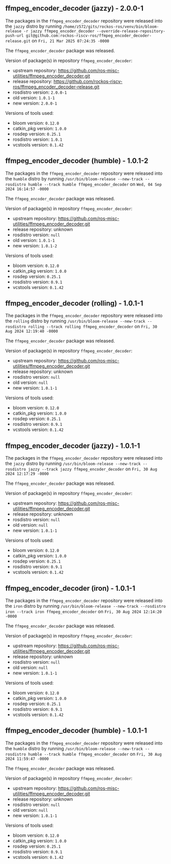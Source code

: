 ## ffmpeg_encoder_decoder (jazzy) - 2.0.0-1

The packages in the `ffmpeg_encoder_decoder` repository were released into the `jazzy` distro by running `/home/z572/gits/rockos-ros/venv/bin/bloom-release -r jazzy ffmpeg_encoder_decoder --override-release-repository-push-url git@github.com:rockos-riscv-ros/ffmpeg_encoder_decoder-release.git` on `Fri, 21 Mar 2025 07:24:35 -0000`

The `ffmpeg_encoder_decoder` package was released.

Version of package(s) in repository `ffmpeg_encoder_decoder`:

- upstream repository: https://github.com/ros-misc-utilities/ffmpeg_encoder_decoder.git
- release repository: https://github.com/rockos-riscv-ros/ffmpeg_encoder_decoder-release.git
- rosdistro version: `2.0.0-1`
- old version: `1.0.1-1`
- new version: `2.0.0-1`

Versions of tools used:

- bloom version: `0.12.0`
- catkin_pkg version: `1.0.0`
- rosdep version: `0.25.1`
- rosdistro version: `1.0.1`
- vcstools version: `0.1.42`


## ffmpeg_encoder_decoder (humble) - 1.0.1-2

The packages in the `ffmpeg_encoder_decoder` repository were released into the `humble` distro by running `/usr/bin/bloom-release --new-track --rosdistro humble --track humble ffmpeg_encoder_decoder` on `Wed, 04 Sep 2024 16:14:57 -0000`

The `ffmpeg_encoder_decoder` package was released.

Version of package(s) in repository `ffmpeg_encoder_decoder`:

- upstream repository: https://github.com/ros-misc-utilities/ffmpeg_encoder_decoder.git
- release repository: unknown
- rosdistro version: `null`
- old version: `1.0.1-1`
- new version: `1.0.1-2`

Versions of tools used:

- bloom version: `0.12.0`
- catkin_pkg version: `1.0.0`
- rosdep version: `0.25.1`
- rosdistro version: `0.9.1`
- vcstools version: `0.1.42`


## ffmpeg_encoder_decoder (rolling) - 1.0.1-1

The packages in the `ffmpeg_encoder_decoder` repository were released into the `rolling` distro by running `/usr/bin/bloom-release --new-track --rosdistro rolling --track rolling ffmpeg_encoder_decoder` on `Fri, 30 Aug 2024 12:19:40 -0000`

The `ffmpeg_encoder_decoder` package was released.

Version of package(s) in repository `ffmpeg_encoder_decoder`:

- upstream repository: https://github.com/ros-misc-utilities/ffmpeg_encoder_decoder.git
- release repository: unknown
- rosdistro version: `null`
- old version: `null`
- new version: `1.0.1-1`

Versions of tools used:

- bloom version: `0.12.0`
- catkin_pkg version: `1.0.0`
- rosdep version: `0.25.1`
- rosdistro version: `0.9.1`
- vcstools version: `0.1.42`


## ffmpeg_encoder_decoder (jazzy) - 1.0.1-1

The packages in the `ffmpeg_encoder_decoder` repository were released into the `jazzy` distro by running `/usr/bin/bloom-release --new-track --rosdistro jazzy --track jazzy ffmpeg_encoder_decoder` on `Fri, 30 Aug 2024 12:17:29 -0000`

The `ffmpeg_encoder_decoder` package was released.

Version of package(s) in repository `ffmpeg_encoder_decoder`:

- upstream repository: https://github.com/ros-misc-utilities/ffmpeg_encoder_decoder.git
- release repository: unknown
- rosdistro version: `null`
- old version: `null`
- new version: `1.0.1-1`

Versions of tools used:

- bloom version: `0.12.0`
- catkin_pkg version: `1.0.0`
- rosdep version: `0.25.1`
- rosdistro version: `0.9.1`
- vcstools version: `0.1.42`


## ffmpeg_encoder_decoder (iron) - 1.0.1-1

The packages in the `ffmpeg_encoder_decoder` repository were released into the `iron` distro by running `/usr/bin/bloom-release --new-track --rosdistro iron --track iron ffmpeg_encoder_decoder` on `Fri, 30 Aug 2024 12:14:20 -0000`

The `ffmpeg_encoder_decoder` package was released.

Version of package(s) in repository `ffmpeg_encoder_decoder`:

- upstream repository: https://github.com/ros-misc-utilities/ffmpeg_encoder_decoder.git
- release repository: unknown
- rosdistro version: `null`
- old version: `null`
- new version: `1.0.1-1`

Versions of tools used:

- bloom version: `0.12.0`
- catkin_pkg version: `1.0.0`
- rosdep version: `0.25.1`
- rosdistro version: `0.9.1`
- vcstools version: `0.1.42`


## ffmpeg_encoder_decoder (humble) - 1.0.1-1

The packages in the `ffmpeg_encoder_decoder` repository were released into the `humble` distro by running `/usr/bin/bloom-release --new-track --rosdistro humble --track humble ffmpeg_encoder_decoder` on `Fri, 30 Aug 2024 11:59:47 -0000`

The `ffmpeg_encoder_decoder` package was released.

Version of package(s) in repository `ffmpeg_encoder_decoder`:

- upstream repository: https://github.com/ros-misc-utilities/ffmpeg_encoder_decoder.git
- release repository: unknown
- rosdistro version: `null`
- old version: `null`
- new version: `1.0.1-1`

Versions of tools used:

- bloom version: `0.12.0`
- catkin_pkg version: `1.0.0`
- rosdep version: `0.25.1`
- rosdistro version: `0.9.1`
- vcstools version: `0.1.42`


